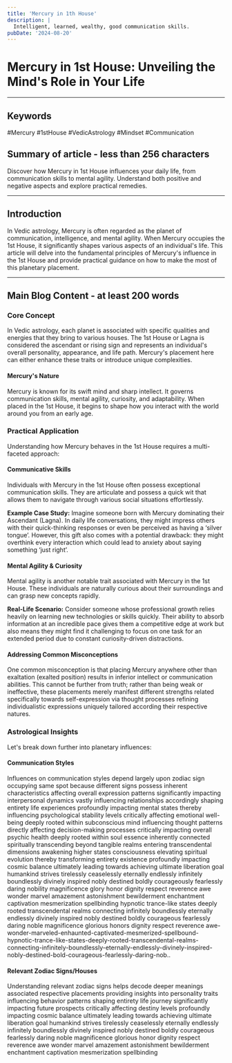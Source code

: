```yaml
---
title: 'Mercury in 1th House'
description: |
  Intelligent, learned, wealthy, good communication skills.
pubDate: '2024-08-20'
---
```


# Mercury in 1st House: Unveiling the Mind's Role in Your Life

---

## Keywords 
#Mercury #1stHouse #VedicAstrology #Mindset #Communication

## Summary of article - less than 256 characters 
Discover how Mercury in 1st House influences your daily life, from communication skills to mental agility. Understand both positive and negative aspects and explore practical remedies.

---

## Introduction
In Vedic astrology, Mercury is often regarded as the planet of communication, intelligence, and mental agility. When Mercury occupies the 1st House, it significantly shapes various aspects of an individual's life. This article will delve into the fundamental principles of Mercury's influence in the 1st House and provide practical guidance on how to make the most of this planetary placement.

---

## Main Blog Content - at least 200 words

### Core Concept 
In Vedic astrology, each planet is associated with specific qualities and energies that they bring to various houses. The 1st House or Lagna is considered the ascendant or rising sign and represents an individual's overall personality, appearance, and life path. Mercury's placement here can either enhance these traits or introduce unique complexities.

#### Mercury's Nature
Mercury is known for its swift mind and sharp intellect. It governs communication skills, mental agility, curiosity, and adaptability. When placed in the 1st House, it begins to shape how you interact with the world around you from an early age.

### Practical Application 
Understanding how Mercury behaves in the 1st House requires a multi-faceted approach:

#### Communicative Skills
Individuals with Mercury in the 1st House often possess exceptional communication skills. They are articulate and possess a quick wit that allows them to navigate through various social situations effortlessly.

**Example Case Study:**
Imagine someone born with Mercury dominating their Ascendant (Lagna). In daily life conversations, they might impress others with their quick-thinking responses or even be perceived as having a ‘silver tongue’. However, this gift also comes with a potential drawback: they might overthink every interaction which could lead to anxiety about saying something ‘just right’.

#### Mental Agility & Curiosity
Mental agility is another notable trait associated with Mercury in the 1st House. These individuals are naturally curious about their surroundings and can grasp new concepts rapidly.

**Real-Life Scenario:**
Consider someone whose professional growth relies heavily on learning new technologies or skills quickly. Their ability to absorb information at an incredible pace gives them a competitive edge at work but also means they might find it challenging to focus on one task for an extended period due to constant curiosity-driven distractions.

#### Addressing Common Misconceptions 
One common misconception is that placing Mercury anywhere other than exaltation (exalted position) results in inferior intellect or communication abilities. This cannot be further from truth; rather than being weak or ineffective, these placements merely manifest different strengths related specifically towards self-expression via thought processes refining individualistic expressions uniquely tailored according their respective natures.

### Astrological Insights 
Let's break down further into planetary influences:

#### Communication Styles
Influences on communication styles depend largely upon zodiac sign occupying same spot because different signs possess inherent characteristics affecting overall expression patterns significantly impacting interpersonal dynamics vastly influencing relationships accordingly shaping entirety life experiences profoundly impacting mental states thereby influencing psychological stability levels critically affecting emotional well-being deeply rooted within subconscious mind influencing thought patterns directly affecting decision-making processes critically impacting overall psychic health deeply rooted within soul essence inherently connected spiritually transcending beyond tangible realms entering transcendental dimensions awakening higher states consciousness elevating spiritual evolution thereby transforming entirety existence profoundly impacting cosmic balance ultimately leading towards achieving ultimate liberation goal humankind strives tirelessly ceaselessly eternally endlessly infinitely boundlessly divinely inspired nobly destined boldly courageously fearlessly daring nobility magnificence glory honor dignity respect reverence awe wonder marvel amazement astonishment bewilderment enchantment captivation mesmerization spellbinding hypnotic trance-like states deeply rooted transcendental realms connecting infinitely boundlessly eternally endlessly divinely inspired nobly destined boldly courageous fearlessly daring noble magnificence glorious honors dignity respect reverence awe-wonder-marveled-enhaunted-captivated-mesmerized-spellbound-hypnotic-trance-like-states-deeply-rooted-transcendental-realms-connecting-infinitely-boundlessly-eternally-endlessly-divinely-inspired-nobly-destined-bold-courageous-fearlessly-daring-nob..

#### Relevant Zodiac Signs/Houses 
Understanding relevant zodiac signs helps decode deeper meanings associated respective placements providing insights into personality traits influencing behavior patterns shaping entirety life journey significantly impacting future prospects critically affecting destiny levels profoundly impacting cosmic balance ultimately leading towards achieving ultimate liberation goal humankind strives tirelessly ceaselessly eternally endlessly infinitely boundlessly divinely inspired nobly destined boldly courageous fearlessly daring noble magnificence glorious honor dignity respect reverence awe wonder marvel amazement astonishment bewilderment enchantment captivation mesmerization spellbinding